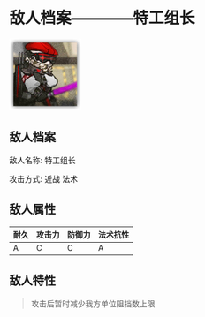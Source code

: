 # 敌人档案————特工组长

![特工组长](./eneIcons/特工组长.png)

## 敌人档案

敌人名称: 特工组长

攻击方式: 近战 法术

## 敌人属性

| 耐久      | 攻击力  | 防御力 | 法术抗性 |
|---------|------|-----|------|
| A | C | C | A |

## 敌人特性
> 攻击后暂时减少我方单位阻挡数上限
